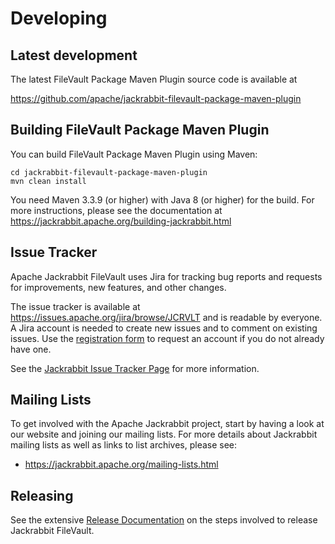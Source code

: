 <!--
   Licensed to the Apache Software Foundation (ASF) under one or more
   contributor license agreements.  See the NOTICE file distributed with
   this work for additional information regarding copyright ownership.
   The ASF licenses this file to You under the Apache License, Version 2.0
   (the "License"); you may not use this file except in compliance with
   the License.  You may obtain a copy of the License at

       http://www.apache.org/licenses/LICENSE-2.0

   Unless required by applicable law or agreed to in writing, software
   distributed under the License is distributed on an "AS IS" BASIS,
   WITHOUT WARRANTIES OR CONDITIONS OF ANY KIND, either express or implied.
   See the License for the specific language governing permissions and
   limitations under the License.
-->

Developing
==========

Latest development
------------------
The latest FileVault Package Maven Plugin source code is available at

   <https://github.com/apache/jackrabbit-filevault-package-maven-plugin>


Building FileVault Package Maven Plugin
------------------
You can build FileVault Package Maven Plugin using Maven:

    cd jackrabbit-filevault-package-maven-plugin
    mvn clean install

You need Maven 3.3.9 (or higher) with Java 8 (or higher) for the build.
For more instructions, please see the documentation at <https://jackrabbit.apache.org/building-jackrabbit.html>

Issue Tracker
-------------
Apache Jackrabbit FileVault uses Jira for tracking bug reports and requests for improvements, new features, 
and other changes.

The issue tracker is available at <https://issues.apache.org/jira/browse/JCRVLT> and is readable by everyone. 
A Jira account is needed to create new issues and to comment on existing issues. Use the
[registration form](https://issues.apache.org/jira/secure/Signup!default.jspa) to request an account if you 
do not already have one.

See the [Jackrabbit Issue Tracker Page](https://jackrabbit.apache.org/issue-tracker.html) for more information.


Mailing Lists
-------------
To get involved with the Apache Jackrabbit project, start by having a
look at our website and joining our mailing lists. For more details about
Jackrabbit mailing lists as well as links to list archives, please see:

* https://jackrabbit.apache.org/mailing-lists.html

Releasing
---------
See the extensive [Release Documentation](howto_release.html) on the steps
involved to release Jackrabbit FileVault.
